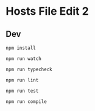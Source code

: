# Hosts File Edit 2

## Dev

`npm install`

`npm run watch`

`npm run typecheck`

`npm run lint`

`npm run test`

`npm run compile`